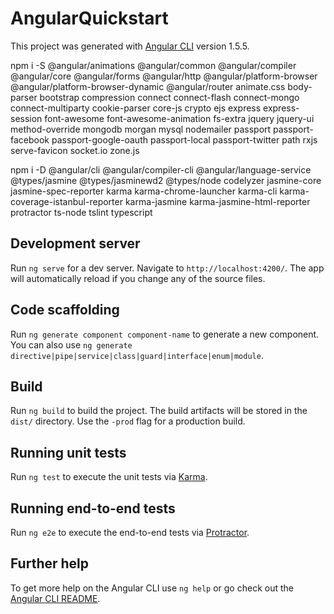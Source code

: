 # AngularQuickstart

This project was generated with [Angular CLI](https://github.com/angular/angular-cli) version 1.5.5.

npm i -S @angular/animations @angular/common @angular/compiler @angular/core @angular/forms @angular/http @angular/platform-browser @angular/platform-browser-dynamic @angular/router animate.css body-parser bootstrap compression connect connect-flash connect-mongo connect-multiparty cookie-parser core-js crypto ejs express express-session font-awesome font-awesome-animation fs-extra jquery jquery-ui method-override mongodb morgan mysql nodemailer passport passport-facebook passport-google-oauth passport-local passport-twitter path rxjs serve-favicon socket.io zone.js

npm i -D @angular/cli @angular/compiler-cli @angular/language-service @types/jasmine @types/jasminewd2 @types/node codelyzer jasmine-core jasmine-spec-reporter karma karma-chrome-launcher karma-cli karma-coverage-istanbul-reporter karma-jasmine karma-jasmine-html-reporter protractor ts-node tslint typescript

## Development server

Run `ng serve` for a dev server. Navigate to `http://localhost:4200/`. The app will automatically reload if you change any of the source files.

## Code scaffolding

Run `ng generate component component-name` to generate a new component. You can also use `ng generate directive|pipe|service|class|guard|interface|enum|module`.

## Build

Run `ng build` to build the project. The build artifacts will be stored in the `dist/` directory. Use the `-prod` flag for a production build.

## Running unit tests

Run `ng test` to execute the unit tests via [Karma](https://karma-runner.github.io).

## Running end-to-end tests

Run `ng e2e` to execute the end-to-end tests via [Protractor](http://www.protractortest.org/).

## Further help

To get more help on the Angular CLI use `ng help` or go check out the [Angular CLI README](https://github.com/angular/angular-cli/blob/master/README.md).
